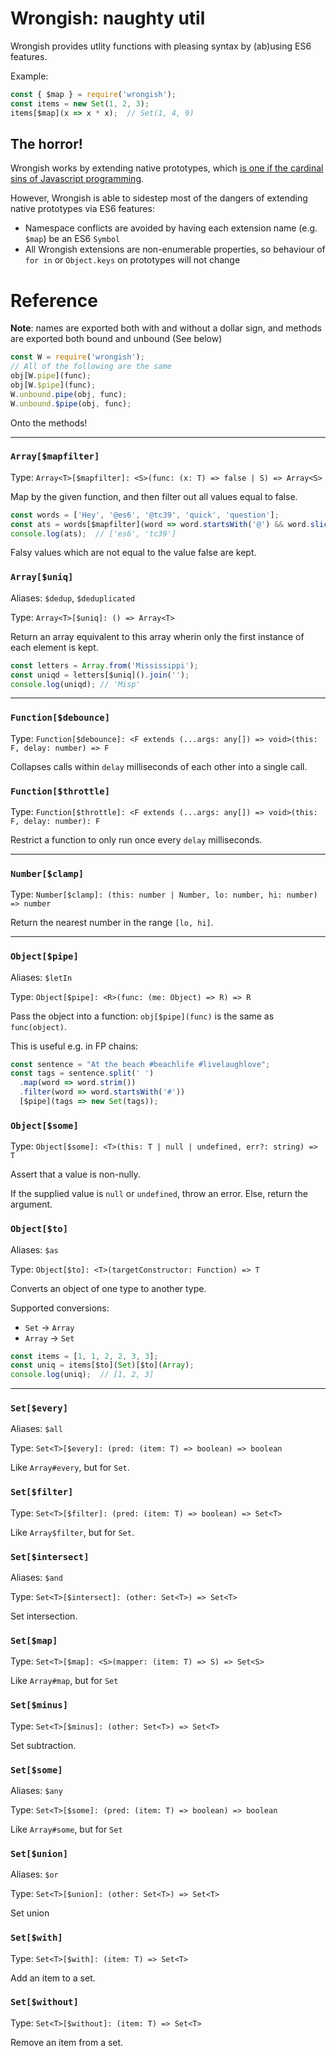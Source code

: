 
# Wrongish: naughty util

Wrongish provides utlity functions with pleasing syntax by (ab)using ES6 features.

Example:

```js
const { $map } = require('wrongish');
const items = new Set(1, 2, 3);
items[$map](x => x * x);  // Set(1, 4, 9)
```

## The horror!

Wrongish works by extending native prototypes, which [is one if the cardinal sins of Javascript programming](https://stackoverflow.com/questions/14034180/why-is-extending-native-objects-a-bad-practice).

However, Wrongish is able to sidestep most of the dangers of extending native prototypes via ES6 features:

- Namespace conflicts are avoided by having each extension name (e.g. `$map`) be an ES6 `Symbol`
- All Wrongish extensions are non-enumerable properties, so behaviour of `for in` or `Object.keys` on prototypes will not change

# Reference

**Note**: names are exported both with and without a dollar sign, and methods are exported both bound and unbound (See below)

```js
const W = require('wrongish');
// All of the following are the same
obj[W.pipe](func);
obj[W.$pipe](func);
W.unbound.pipe(obj, func);
W.unbound.$pipe(obj, func);
```

Onto the methods!

***

### `Array[$mapfilter]`

Type: `Array<T>[$mapfilter]: <S>(func: (x: T) => false | S) => Array<S>`

Map by the given function, and then filter out all values equal to false.

```js
const words = ['Hey', '@es6', '@tc39', 'quick', 'question'];
const ats = words[$mapfilter](word => word.startsWith('@') && word.slice(1));
console.log(ats);  // ['es6', 'tc39']
```

Falsy values which are not equal to the value false are kept.

### `Array[$uniq]`

Aliases: `$dedup`, `$deduplicated` 


Type: `Array<T>[$uniq]: () => Array<T>`

Return an array equivalent to this array wherin only the first instance of each element is kept.

```js
const letters = Array.from('Mississippi');
const uniqd = letters[$uniq]().join('');
console.log(uniqd); // 'Misp'
```

***

### `Function[$debounce]`

Type: `Function[$debounce]: <F extends (...args: any[]) => void>(this: F, delay: number) => F`

Collapses calls within `delay` milliseconds of each other into a single call.

### `Function[$throttle]`

Type: `Function[$throttle]: <F extends (...args: any[]) => void>(this: F, delay: number): F`

Restrict a function to only run once every `delay` milliseconds.

***

### `Number[$clamp]`

Type: `Number[$clamp]: (this: number | Number, lo: number, hi: number) => number`

Return the nearest number in the range `[lo, hi]`.

***

### `Object[$pipe]`

Aliases: `$letIn` 


Type: `Object[$pipe]: <R>(func: (me: Object) => R) => R`

Pass the object into a function: `obj[$pipe](func)` is the same as `func(object)`.

This is useful e.g. in FP chains:

```js
const sentence = "At the beach #beachlife #livelaughlove";
const tags = sentence.split(' ')
  .map(word => word.strim())
  .filter(word => word.startsWith('#'))
  [$pipe](tags => new Set(tags));
```

### `Object[$some]`

Type: `Object[$some]: <T>(this: T | null | undefined, err?: string) => T`

Assert that a value is non-nully.

If the supplied value is `null` or `undefined`, throw an error. Else, return the argument.

### `Object[$to]`

Aliases: `$as` 


Type: `Object[$to]: <T>(targetConstructor: Function) => T`

Converts an object of one type to another type.

Supported conversions:
- `Set` -> `Array`
- `Array` -> `Set`

```js
const items = [1, 1, 2, 2, 3, 3];
const uniq = items[$to](Set)[$to](Array);
console.log(uniq);  // [1, 2, 3]
```

***

### `Set[$every]`

Aliases: `$all` 


Type: `Set<T>[$every]: (pred: (item: T) => boolean) => boolean`

Like `Array#every`, but for `Set`.

### `Set[$filter]`

Type: `Set<T>[$filter]: (pred: (item: T) => boolean) => Set<T>`

Like `Array$filter`, but for `Set`.

### `Set[$intersect]`

Aliases: `$and` 


Type: `Set<T>[$intersect]: (other: Set<T>) => Set<T>`

Set intersection.

### `Set[$map]`

Type: `Set<T>[$map]: <S>(mapper: (item: T) => S) => Set<S>`

Like `Array#map`, but for `Set`

### `Set[$minus]`

Type: `Set<T>[$minus]: (other: Set<T>) => Set<T>`

Set subtraction.

### `Set[$some]`

Aliases: `$any` 


Type: `Set<T>[$some]: (pred: (item: T) => boolean) => boolean`

Like `Array#some`, but for `Set`

### `Set[$union]`

Aliases: `$or` 


Type: `Set<T>[$union]: (other: Set<T>) => Set<T>`

Set union

### `Set[$with]`

Type: `Set<T>[$with]: (item: T) => Set<T>`

Add an item to a set.

### `Set[$without]`

Type: `Set<T>[$without]: (item: T) => Set<T>`

Remove an item from a set.
